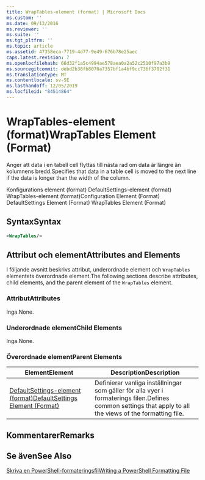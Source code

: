 ```yaml
---
title: WrapTables-element (format) | Microsoft Docs
ms.custom: ''
ms.date: 09/13/2016
ms.reviewer: ''
ms.suite: ''
ms.tgt_pltfrm: ''
ms.topic: article
ms.assetid: 47358eca-7719-4d77-9e49-676b78e25aec
caps.latest.revision: 7
ms.openlocfilehash: 66d32f1a5c4994ae578aea0a2a52c2510f97a3b9
ms.sourcegitcommit: debd2b38fb8070a7357bf1a4bf9cc736f3702f31
ms.translationtype: MT
ms.contentlocale: sv-SE
ms.lasthandoff: 12/05/2019
ms.locfileid: "84514864"
---
```

# <a name="wraptables-element-format"></a><span data-ttu-id="eecb2-102">WrapTables-element (format)</span><span class="sxs-lookup"><span data-stu-id="eecb2-102">WrapTables Element (Format)</span></span>

<span data-ttu-id="eecb2-103">Anger att data i en tabell cell flyttas till nästa rad om data är längre än kolumnens bredd.</span><span class="sxs-lookup"><span data-stu-id="eecb2-103">Specifies that data in a table cell is moved to the next line if the data is longer than the width of the column.</span></span>

<span data-ttu-id="eecb2-104">Konfigurations element (format) DefaultSettings-element (format) WrapTables-element (format)</span><span class="sxs-lookup"><span data-stu-id="eecb2-104">Configuration Element (Format) DefaultSettings Element (Format) WrapTables Element (Format)</span></span>

## <a name="syntax"></a><span data-ttu-id="eecb2-105">Syntax</span><span class="sxs-lookup"><span data-stu-id="eecb2-105">Syntax</span></span>

```xml
<WrapTables/>
```

## <a name="attributes-and-elements"></a><span data-ttu-id="eecb2-106">Attribut och element</span><span class="sxs-lookup"><span data-stu-id="eecb2-106">Attributes and Elements</span></span>

<span data-ttu-id="eecb2-107">I följande avsnitt beskrivs attribut, underordnade element och `WrapTables` elementets överordnade element.</span><span class="sxs-lookup"><span data-stu-id="eecb2-107">The following sections describe attributes, child elements, and the parent element of the `WrapTables` element.</span></span>

### <a name="attributes"></a><span data-ttu-id="eecb2-108">Attribut</span><span class="sxs-lookup"><span data-stu-id="eecb2-108">Attributes</span></span>

<span data-ttu-id="eecb2-109">Inga.</span><span class="sxs-lookup"><span data-stu-id="eecb2-109">None.</span></span>

### <a name="child-elements"></a><span data-ttu-id="eecb2-110">Underordnade element</span><span class="sxs-lookup"><span data-stu-id="eecb2-110">Child Elements</span></span>

<span data-ttu-id="eecb2-111">Inga.</span><span class="sxs-lookup"><span data-stu-id="eecb2-111">None.</span></span>

### <a name="parent-elements"></a><span data-ttu-id="eecb2-112">Överordnade element</span><span class="sxs-lookup"><span data-stu-id="eecb2-112">Parent Elements</span></span>

|<span data-ttu-id="eecb2-113">Element</span><span class="sxs-lookup"><span data-stu-id="eecb2-113">Element</span></span>|<span data-ttu-id="eecb2-114">Description</span><span class="sxs-lookup"><span data-stu-id="eecb2-114">Description</span></span>|
|-------------|-----------------|
|[<span data-ttu-id="eecb2-115">DefaultSettings-element (format)</span><span class="sxs-lookup"><span data-stu-id="eecb2-115">DefaultSettings Element (Format)</span></span>](./defaultsettings-element-format.md)|<span data-ttu-id="eecb2-116">Definierar vanliga inställningar som gäller för alla vyer i formaterings filen.</span><span class="sxs-lookup"><span data-stu-id="eecb2-116">Defines common settings that apply to all the views of the formatting file.</span></span>|

## <a name="remarks"></a><span data-ttu-id="eecb2-117">Kommentarer</span><span class="sxs-lookup"><span data-stu-id="eecb2-117">Remarks</span></span>

## <a name="see-also"></a><span data-ttu-id="eecb2-118">Se även</span><span class="sxs-lookup"><span data-stu-id="eecb2-118">See Also</span></span>

[<span data-ttu-id="eecb2-119">Skriva en PowerShell-formateringsfil</span><span class="sxs-lookup"><span data-stu-id="eecb2-119">Writing a PowerShell Formatting File</span></span>](./writing-a-powershell-formatting-file.md)

